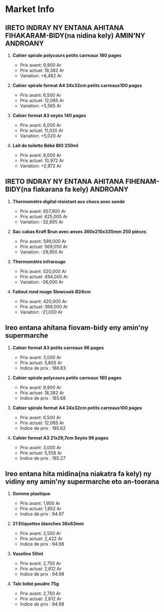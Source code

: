 # Market Info

## IRETO INDRAY NY ENTANA AHITANA FIHAKARAM-BIDY(na nidina kely) AMIN'NY ANDROANY

1. **Cahier spirale polycours petits carreaux 180 pages**
   - Prix avant: 9,900 Ar
   - Prix actuel: 18,382 Ar
   - Variation: +8,482 Ar

2. **Cahier spirale format A4 24x32cm petits carreaux100 pages**
   - Prix avant: 6,500 Ar
   - Prix actuel: 12,065 Ar
   - Variation: +5,565 Ar

3. **Cahier format A3 seyès 140 pages**
   - Prix avant: 6,000 Ar
   - Prix actuel: 11,020 Ar
   - Variation: +5,020 Ar

4. **Lait de toilette Bébé BIO 250ml**
   - Prix avant: 8,000 Ar
   - Prix actuel: 10,972 Ar
   - Variation: +2,972 Ar

## IRETO INDRAY NY ENTANA AHITANA FIHENAM-BIDY(na fiakarana fa kely) ANDROANY

1. **Thermomètre digital résistant aux chocs avec sonde**
   - Prix avant: 657,900 Ar
   - Prix actuel: 625,005 Ar
   - Variation: -32,895 Ar

2. **Sac cabas Kraft Brun avec anses 360x210x335mm 250 pièces**
   - Prix avant: 599,000 Ar
   - Prix actuel: 569,050 Ar
   - Variation: -29,950 Ar

3. **Thermomètre infrarouge**
   - Prix avant: 520,000 Ar
   - Prix actuel: 494,000 Ar
   - Variation: -26,000 Ar

4. **Faitout rond rouge Slowcook Ø24cm**
   - Prix avant: 420,000 Ar
   - Prix actuel: 399,000 Ar
   - Variation: -21,000 Ar

## Ireo entana ahitana fiovam-bidy eny amin'ny supermarche

1. **Cahier format A3 petits carreaux 96 pages**
   - Prix avant: 3,000 Ar
   - Prix actuel: 5,605 Ar
   - Indice de prix : 186.83

2. **Cahier spirale polycours petits carreaux 180 pages**
   - Prix avant: 9,900 Ar
   - Prix actuel: 18,382 Ar
   - Indice de prix : 185.68

3. **Cahier spirale format A4 24x32cm petits carreaux100 pages**
   - Prix avant: 6,500 Ar
   - Prix actuel: 12,065 Ar
   - Indice de prix : 185.62

4. **Cahier format A3 21x29,7cm Seyès 96 pages**
   - Prix avant: 3,000 Ar
   - Prix actuel: 5,558 Ar
   - Indice de prix : 185.27

## Ireo entana hita midina(na niakatra fa kely) ny vidiny eny amin'ny supermarche eto an-toerana

1. **Gomme plastique**
   - Prix avant: 1,950 Ar
   - Prix actuel: 1,852 Ar
   - Indice de prix : 94.97

2. **21 Etiquettes blanches 38x63mm**
   - Prix avant: 2,550 Ar
   - Prix actuel: 2,422 Ar
   - Indice de prix : 94.98

3. **Vaseline 50ml**
   - Prix avant: 2,750 Ar
   - Prix actuel: 2,612 Ar
   - Indice de prix : 94.98

4. **Talc bébé poudre 75g**
   - Prix avant: 2,750 Ar
   - Prix actuel: 2,612 Ar
   - Indice de prix : 94.98

